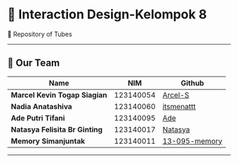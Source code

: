 # 🎨 Interaction Design-Kelompok 8  
📂 Repository of Tubes  

---

## 👥 Our Team  
| Name | NIM | Github |
|------|------|--------|
| **Marcel Kevin Togap Siagian** | 123140054 | [Arcel-S](https://github.com/Arcel-S/) |
| **Nadia Anatashiva** | 123140060 | [itsmenattt](https://github.com/itsmenattt/) |
| **Ade Putri Tifani** | 123140095 | [Ade](https://github.com/AdePutriTifani/Interaksi-Desain_RB) |
| **Natasya Felisita Br Ginting** | 123140017 | [Natasya](https://github.com/08-017-Natasya) |
| **Memory Simanjuntak** | 123140011 | [13-095-memory](https://github.com/13-095-memory) |

---
